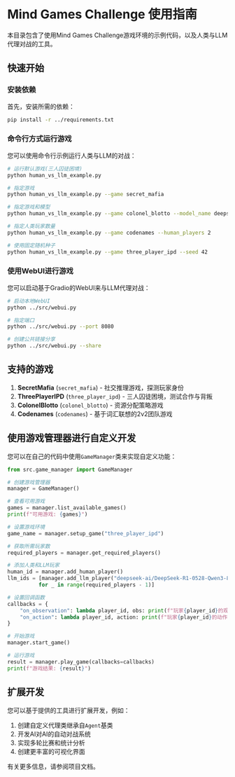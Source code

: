 # Mind Games Challenge 使用指南

本目录包含了使用Mind Games Challenge游戏环境的示例代码，以及人类与LLM代理对战的工具。

## 快速开始

### 安装依赖

首先，安装所需的依赖：

```bash
pip install -r ../requirements.txt
```

### 命令行方式运行游戏

您可以使用命令行示例运行人类与LLM的对战：

```bash
# 运行默认游戏(三人囚徒困境)
python human_vs_llm_example.py

# 指定游戏
python human_vs_llm_example.py --game secret_mafia

# 指定游戏和模型
python human_vs_llm_example.py --game colonel_blotto --model_name deepseek-ai/DeepSeek-R1-0528-Qwen3-8B

# 指定人类玩家数量
python human_vs_llm_example.py --game codenames --human_players 2

# 使用固定随机种子
python human_vs_llm_example.py --game three_player_ipd --seed 42
```

### 使用WebUI进行游戏

您可以启动基于Gradio的WebUI来与LLM代理对战：

```bash
# 启动本地WebUI
python ../src/webui.py

# 指定端口
python ../src/webui.py --port 8080

# 创建公共链接分享
python ../src/webui.py --share
```

## 支持的游戏

1. **SecretMafia** (`secret_mafia`) - 社交推理游戏，探测玩家身份
2. **ThreePlayerIPD** (`three_player_ipd`) - 三人囚徒困境，测试合作与背叛
3. **ColonelBlotto** (`colonel_blotto`) - 资源分配策略游戏
4. **Codenames** (`codenames`) - 基于词汇联想的2v2团队游戏

## 使用游戏管理器进行自定义开发

您可以在自己的代码中使用`GameManager`类来实现自定义功能：

```python
from src.game_manager import GameManager

# 创建游戏管理器
manager = GameManager()

# 查看可用游戏
games = manager.list_available_games()
print(f"可用游戏: {games}")

# 设置游戏环境
game_name = manager.setup_game("three_player_ipd")

# 获取所需玩家数
required_players = manager.get_required_players()

# 添加人类和LLM玩家
human_id = manager.add_human_player()
llm_ids = [manager.add_llm_player("deepseek-ai/DeepSeek-R1-0528-Qwen3-8B") 
          for _ in range(required_players - 1)]

# 设置回调函数
callbacks = {
    "on_observation": lambda player_id, obs: print(f"玩家{player_id}的观察: {obs[:50]}..."),
    "on_action": lambda player_id, action: print(f"玩家{player_id}的动作: {action}")
}

# 开始游戏
manager.start_game()

# 运行游戏
result = manager.play_game(callbacks=callbacks)
print(f"游戏结果: {result}")
```

## 扩展开发

您可以基于提供的工具进行扩展开发，例如：

1. 创建自定义代理类继承自`Agent`基类
2. 开发AI对AI的自动对战系统
3. 实现多轮比赛和统计分析
4. 创建更丰富的可视化界面

有关更多信息，请参阅项目文档。
